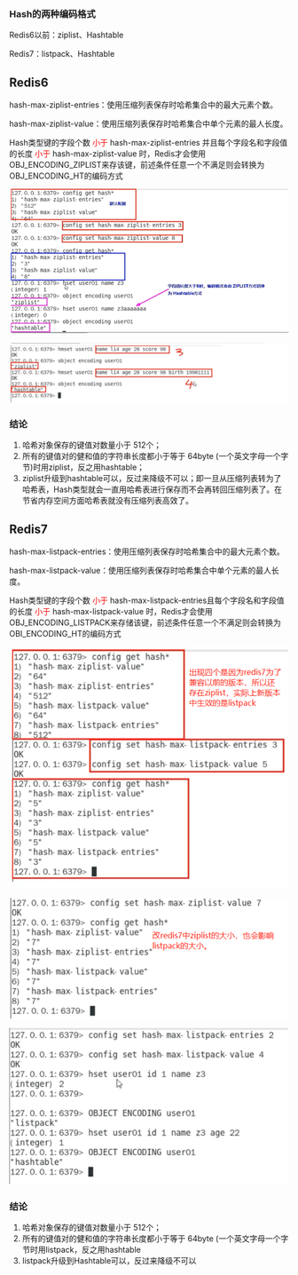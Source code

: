 ### Hash的两种编码格式

Redis6以前：ziplist、Hashtable

Redis7：listpack、Hashtable

## Redis6

hash-max-ziplist-entries：使用压缩列表保存时哈希集合中的最大元素个数。

hash-max-ziplist-value：使用压缩列表保存时哈希集合中单个元素的最人长度。

Hash类型键的字段个数 <font color = 'red'>小于 </font>hash-max-ziplist-entries 并且每个字段名和字段值的长度 <font color = 'red'>小于 </font>hash-max-ziplist-value 时，Redis才会使用 OBJ_ENCODING_ZIPLIST来存该键，前述条件任意一个不满足则会转换为 OBJ_ENCODING_HT的编码方式

![](images/40.Hashtable演示一(redis6).png)

![](images/41.Hashtable演示二(redis6).png)

### 结论

1. 哈希对象保存的键值对数量小于 512个；
2. 所有的键值对的健和值的字符串长度都小于等于 64byte (一个英文字母一个字节)时用ziplist，反之用hashtable；
3. ziplist升级到hashtable可以，反过来降级不可以；即一旦从压缩列表转为了哈希表，Hash类型就会一直用哈希表进行保存而不会再转回压缩列表了。在节省内存空间方面哈希表就没有压缩列表高效了。

## Redis7

hash-max-listpack-entries：使用压缩列表保存时哈希集合中的最大元素个数。

hash-max-listpack-value：使用压缩列表保存时哈希集合中单个元素的最人长度。

Hash类型键的字段个数 <font color = 'red'>小于 </font> hash-max-listpack-entries且每个字段名和字段值的长度 <font color = 'red'>小于 </font> hash-max-listpack-value 时，Redis才会使用OBJ_ENCODING_LISTPACK来存储该键，前述条件任意一个不满足则会转换为 OBI_ENCODING_HT的编码方式

![](images/42.Hashtable演示一(redis7).png)

![](images/43.Hashtable演示二(redis7).png)

![](images/44.Hashtable演示三(redis7).png)

### 结论

1. 哈希对象保存的键值对数量小于 512个；
2. 所有的键值对的健和值的字符串长度都小于等于 64byte (一个英文字母一个字节时用listpack，反之用hashtable
3. listpack升级到Hashtable可以，反过来降级不可以





